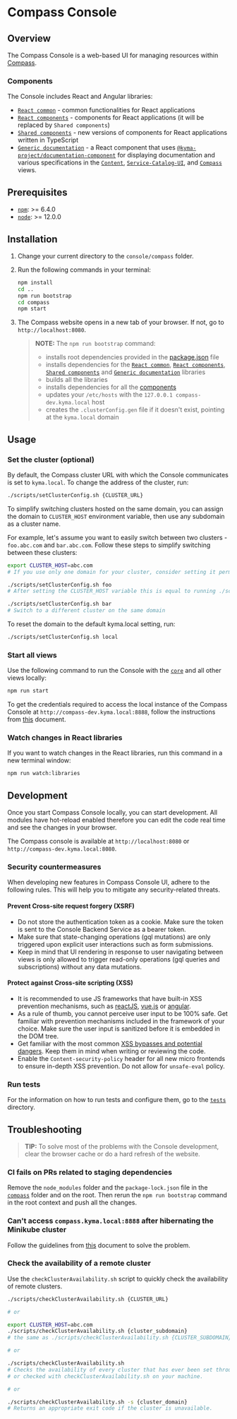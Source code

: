 # Compass Console

## Overview

The Compass Console is a web-based UI for managing resources within [Compass](https://github.com/kyma-incubator/compass).

### Components

The Console includes React and Angular libraries:

- [`React common`](./common) - common functionalities for React applications
- [`React components`](./components/react) - components for React applications (it will be replaced by `Shared components`)
- [`Shared components`](./components/shared) - new versions of components for React applications written in TypeScript
- [`Generic documentation`](./components/generic-documentation) - a React component that uses [`@kyma-project/documentation-component`](https://github.com/kyma-incubator/documentation-component) for displaying documentation and various specifications in the [`Content`](./content), [`Service-Catalog-UI`](./service-catalog-ui), and [`Compass`](./compass) views.

## Prerequisites

- [`npm`](https://www.npmjs.com/): >= 6.4.0
- [`node`](https://nodejs.org/en/): >= 12.0.0

## Installation

1. Change your current directory to the `console/compass` folder.

2. Run the following commands in your terminal:

    ```bash
    npm install
    cd ..
    npm run bootstrap
    cd compass
    npm start
    ```

3. The Compass website opens in a new tab of your browser. If not, go to `http://localhost:8080`.

   > **NOTE:** The `npm run bootstrap` command:
   > - installs root dependencies provided in the [package.json](./package.json) file
   > - installs dependencies for the [`React common`](./common), [`React components`](./components/react), [`Shared components`](./components/shared) and [`Generic documentation`](./components/generic-documentation) libraries
   > - builds all the libraries
   > - installs dependencies for all the [components](#components)
   > - updates your `/etc/hosts` with the `127.0.0.1 compass-dev.kyma.local` host
   > - creates the `.clusterConfig.gen` file if it doesn't exist, pointing at the `kyma.local` domain

## Usage

### Set the cluster (optional)

By default, the Compass cluster URL with which the Console communicates is set to `kyma.local`. To change the address of the cluster, run:

```bash
./scripts/setClusterConfig.sh {CLUSTER_URL}
```

To simplify switching clusters hosted on the same domain, you can assign the domain to `CLUSTER_HOST` environment variable, then use any subdomain as a cluster name.

For example, let's assume you want to easily switch between two clusters - `foo.abc.com` and `bar.abc.com`. Follow these steps to simplify switching between these clusters:

```bash
export CLUSTER_HOST=abc.com
# If you use only one domain for your cluster, consider setting it permanently in your shell.

./scripts/setClusterConfig.sh foo
# After setting the CLUSTER_HOST variable this is equal to running ./scripts/.setClusterConfig foo.abc.com

./scripts/setClusterConfig.sh bar
# Switch to a different cluster on the same domain
```

To reset the domain to the default kyma.local setting, run:

```bash
./scripts/setClusterConfig.sh local
```

### Start all views

Use the following command to run the Console with the [`core`](./core) and all other views locally:

```bash
npm run start
```

To get the credentials required to access the local instance of the Compass Console at `http://compass-dev.kyma.local:8888`, follow the instructions from [this](https://kyma-project.io/docs/master/root/kyma#installation-install-kyma-on-a-cluster-access-the-cluster) document.

### Watch changes in React libraries

If you want to watch changes in the React libraries, run this command in a new terminal window:

```bash
npm run watch:libraries
```

## Development

Once you start Compass Console locally, you can start development. All modules have hot-reload enabled therefore you can edit the code real time and see the changes in your browser.

The Compass console is available at `http://localhost:8080` or `http://compass-dev.kyma.local:8080`.

### Security countermeasures

When developing new features in Compass Console UI, adhere to the following rules. This will help you to mitigate any security-related threats.

#### Prevent Cross-site request forgery (XSRF)

- Do not store the authentication token as a cookie. Make sure the token is sent to the Console Backend Service as a bearer token.
- Make sure that state-changing operations (gql mutations) are only triggered upon explicit user interactions such as form submissions.
- Keep in mind that UI rendering in response to user navigating between views is only allowed to trigger read-only operations (gql queries and subscriptions) without any data mutations.

#### Protect against Cross-site scripting (XSS)

- It is recommended to use JS frameworks that have built-in XSS prevention mechanisms, such as [reactJS](https://reactjs.org/docs/introducing-jsx.html#jsx-prevents-injection-attacks), [vue.js](https://vuejs.org/v2/guide/security.html#What-Vue-Does-to-Protect-You) or [angular](https://angular.io/guide/security#angulars-cross-site-scripting-security-model).
- As a rule of thumb, you cannot perceive user input to be 100% safe. Get familiar with prevention mechanisms included in the framework of your choice. Make sure the user input is sanitized before it is embedded in the DOM tree.
- Get familiar with the most common [XSS bypasses and potential dangers](https://stackoverflow.com/questions/33644499/what-does-it-mean-when-they-say-react-is-xss-protected). Keep them in mind when writing or reviewing the code.
- Enable the `Content-security-policy` header for all new micro frontends to ensure in-depth XSS prevention. Do not allow for `unsafe-eval` policy.

### Run tests

For the information on how to run tests and configure them, go to the [`tests`](tests) directory.

## Troubleshooting

> **TIP:** To solve most of the problems with the Console development, clear the browser cache or do a hard refresh of the website.

### CI fails on PRs related to staging dependencies

Remove the `node_modules` folder and the `package-lock.json` file in the [`compass`](./compass) folder and on the root. Then rerun the `npm run bootstrap` command in the root context and push all the changes.

### Can't access `compass.kyma.local:8888` after hibernating the Minikube cluster

Follow the guidelines from [this](https://kyma-project.io/docs/#troubleshooting-basic-troubleshooting-can-t-log-in-to-the-console-after-hibernating-the-minikube-cluster) document to solve the problem.

### Check the availability of a remote cluster

Use the `checkClusterAvailability.sh` script to quickly check the availability of remote clusters.

```bash
./scripts/checkClusterAvailability.sh {CLUSTER_URL}

# or

export CLUSTER_HOST=abc.com
./scripts/checkClusterAvailability.sh {cluster_subdomain}
# the same as ./scripts/checkClusterAvailability.sh {CLUSTER_SUBDOMAIN}.abc.com

# or

./scripts/checkClusterAvailability.sh
# Checks the availability of every cluster that has ever been set through setClusterConfig.sh
# or checked with checkClusterAvailability.sh on your machine.

# or

./scripts/checkClusterAvailability.sh -s {cluster_domain}
# Returns an appropriate exit code if the cluster is unavailable.
```
